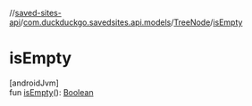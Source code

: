 //[saved-sites-api](../../../index.md)/[com.duckduckgo.savedsites.api.models](../index.md)/[TreeNode](index.md)/[isEmpty](is-empty.md)

# isEmpty

[androidJvm]\
fun [isEmpty](is-empty.md)(): [Boolean](https://kotlinlang.org/api/latest/jvm/stdlib/kotlin/-boolean/index.html)
